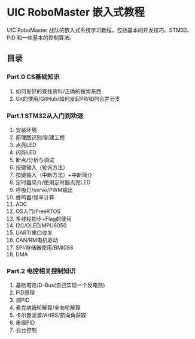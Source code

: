 # UIC RoboMaster 嵌入式教程

UIC RoboMaster 战队的嵌入式系统学习教程，包括基本的开发技巧、STM32、PID 和一些基本的控制算法。

## 目录

### Part.0 CS基础知识

1. 如何友好的查找资料/正确的搜索东西
2. Git的使用/GitHub/如何发起PR/如何合并分支

### Part.1 STM32从入门到劝退

1. 安装环境
2. 原理图识别/新建工程
3. 点亮LED
4. 闪烁LED
5. 断点/分析与调试
6. 按键输入（轮询方法）
7. 按键输入（中断方法）+中断简介
8. 定时器简介/使用定时器点亮LED
9. 呼吸灯/servo/PWM输出
10. 蜂鸣器/频率计算
11. ADC
12. OS入门/FreeRTOS
13. 多线程初步+Flag的使用
14. I2C/OLED/MPU6050
15. UART/串口收发
16. CAN/RM电机驱动
17. SPI/存储器使用/BMI088
18. DMA

### Part.2 电控相关控制知识

1. 基础电路/D-Bus(自己实现一个反电路)
2. PID原理
3. 调PID
4. 麦克纳姆轮解算/全向轮解算
5. 卡尔曼滤波/AHRS/航向角获取
6. 串级PID
7. 云台控制
